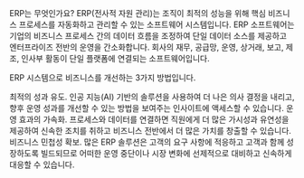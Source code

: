 ERP는 무엇인가요?
ERP(전사적 자원 관리)는 조직이 최적의 성능을 위해 핵심 비즈니스 프로세스를 자동화하고 관리할 수 있는 소프트웨어 시스템입니다. ERP 소프트웨어는 기업의 비즈니스 프로세스 간의 데이터 흐름을 조정하여 단일 데이터 소스를 제공하고 엔터프라이즈 전반의 운영을 간소화합니다. 회사의 재무, 공급망, 운영, 상거래, 보고, 제조, 인사부 활동이 단일 플랫폼에 연결되는 소프트웨어입니다.

ERP 시스템으로 비즈니스를 개선하는 3가지 방법입니다.

최적의 성과 유도. 인공 지능(AI) 기반의 솔루션을 사용하여 더 나은 의사 결정을 내리고, 향후 운영 성과를 개선할 수 있는 방법을 보여주는 인사이트에 액세스할 수 있습니다.
운영 효과의 가속화. 프로세스와 데이터를 연결하면 직원에게 더 많은 가시성과 유연성을 제공하여 신속한 조치를 취하고 비즈니스 전반에서 더 많은 가치를 창출할 수 있습니다.
비즈니스 민첩성 확보. 많은 ERP 솔루션은 고객의 요구 사항에 적응하고 고객과 함께 성장하도록 빌드되므로 어떠한 운영 중단이나 시장 변화에 선제적으로 대비하고 신속하게 대응할 수 있습니다.